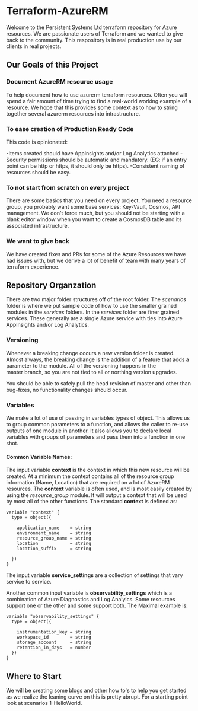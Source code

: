 # Terraform-AzureRM

Welcome to the Persistent Systems Ltd terraform repository for Azure
resources.  We are passionate users of Terraform and we wanted to give
back to the community.  This respository is in real production use by
our clients in real projects.  

## Our Goals of this Project

### Document AzureRM resource usage

To help document how to use azurerm terraform resources.  Often 
you will spend a fair amount of time trying to find a real-world 
working example of a resource.  We hope that this provides some 
context as to how to string together several azurerm resources into
intrastructure.

### To ease creation of Production Ready Code

This code is opinionated:

-Items created should have AppInsights and/or Log Analytics attached
-Security permissions should be automatic and mandatory.  (EG: if an 
entry point can be http or https, it should only be https).
-Consistent naming of resources should be easy.


### To not start from scratch on every project


There are some basics that you need on every project. You need a resource
group, you probably want some base services: Key-Vault, Cosmos, API 
management.  We don't force much, but you should not be starting with a 
blank editor window when you want to create a CosmosDB table and its 
associated infrastructure.

### We want to give back

We have created fixes and PRs for some of the Azure Resources we have
had issues with, but we derive a lot of benefit of team with many years
of terraform experience.

## Repository Organzation
There are two major folder structures off of the root folder.  The _scenarios_
folder is where we put sample code of how to use the smaller grained
modules in the _services_ folders.  In the _services_ folder are finer
grained services.  These generally are a single Azure service with 
ties into Azure AppInsights and/or Log Analytics.

### Versioning
Whenever a breaking change occurs a new version folder is created.  
Almost always, the breaking change is the addition of a feature that
adds a parameter to the module.  All of the versioning happens in the  
master branch, so you are not tied to all or northing version upgrades.

You should be able to safely pull the head revision of master and
other than bug-fixes, no functionality changes should occur.

### Variables
We make a lot of use of passing in variables types of object.  This
allows us to group common parameters to a function, and allows the caller
to re-use outputs of one module in another. It also allows you to declare
local variables with groups of parameters and pass them into a function 
in one shot.

#### Common Variable Names:
The input variable __context__ is the context in which this new resource 
will be created.  At a minimum the context contains all of the resource
group information (Name, Location) that are required on a lot of AzureRM
resources.  The __context__ variable is often used, and is most easily
created by using the _resource_group_ module.  It will output a context
that will be used by most all of the other functions.
The standard __context__ is defined as:
```HCL
variable "context" {
  type = object({

    application_name    = string
    environment_name    = string
    resource_group_name = string
    location            = string
    location_suffix     = string

  })
}
```

The input variable __service_settings__ are a collection of settings that
vary service to service.

Another common input variable is __observability_settings__ which is a
combination of Azure Diagnostics and Log Analyics.  Some resources 
support one or the other and some support both.  The Maximal example is:

```HCL
variable "observability_settings" {
  type = object({

    instrumentation_key = string
    workspace_id        = string
    storage_account     = string 
    retention_in_days   = number
  })
}
```

## Where to Start
We will be creating some blogs and other how to's to help you get started
as we realize the leaning curve on this is pretty abrupt.  For a starting
point look at scenarios 1-HelloWorld.










